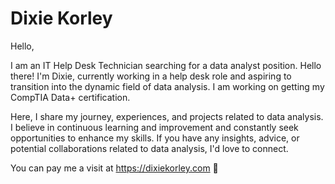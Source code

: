 # Dixie Korley 

Hello,

I am an IT Help Desk Technician searching for a data analyst position. Hello there! I'm Dixie, currently working in a help desk role and aspiring to transition into the dynamic field of data analysis. I am working on getting my CompTIA Data+ certification.

Here, I share my journey, experiences, and projects related to data analysis. I believe in continuous learning and improvement and constantly seek opportunities to enhance my skills. If you have any insights, advice, or potential collaborations related to data analysis, I'd love to connect.

You can pay me a visit at https://dixiekorley.com 🚀

